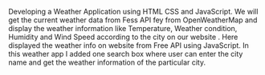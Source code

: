  Developing a Weather Application  using HTML CSS and JavaScript. We will get the current weather data from Fess API fey from OpenWeatherMap and display the weather information like Temperature,  Weather condition, Humidity and Wind Speed according to the city on our website .
Here displayed the weather info on website from Free API using JavaScript.
In this weather app I added one search box where user can enter the city name and get the weather information of the particular city.
